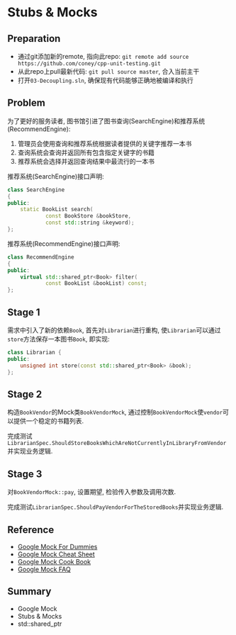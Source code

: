 Stubs & Mocks
===========
## Preparation
* 通过git添加新的remote, 指向此repo: `git remote add source https://github.com/coney/cpp-unit-testing.git`
* 从此repo上pull最新代码: `git pull source master`, 合入当前主干
* 打开`03-Decoupling.sln`, 确保现有代码能够正确地被编译和执行

## Problem
为了更好的服务读者, 图书馆引进了图书查询(SearchEngine)和推荐系统(RecommendEngine):

1. 管理员会使用查询和推荐系统根据读者提供的关键字推荐一本书
2. 查询系统会查询并返回所有包含指定关键字的书籍
3. 推荐系统会选择并返回查询结果中最流行的一本书

推荐系统(SearchEngine)接口声明:
``` c++
class SearchEngine
{
public:
    static BookList search(
			const BookStore &bookStore,
			const std::string &keyword);
};
```
推荐系统(RecommendEngine)接口声明:
``` c++
class RecommendEngine
{
public:
    virtual std::shared_ptr<Book> filter(
			const BookList &bookList) const;
};
```

## Stage 1
需求中引入了新的依赖`Book`, 首先对`Librarian`进行重构, 使`Librarian`可以通过`store`方法保存一本图书`Book`, 即实现:
``` c++
class Librarian {
public:
	unsigned int store(const std::shared_ptr<Book> &book);
};
```
## Stage 2
构造`BookVendor`的Mock类`BookVendorMock`, 通过控制`BookVendorMock`使`vendor`可以提供一个稳定的书籍列表.

完成测试`LibrarianSpec.ShouldStoreBooksWhichAreNotCurrentlyInLibraryFromVendor`并实现业务逻辑.

## Stage 3
对`BookVendorMock::pay`, 设置期望, 检验传入参数及调用次数.

完成测试`LibrarianSpec.ShouldPayVendorForTheStoredBooks`并实现业务逻辑.

## Reference
* [Google Mock For Dummies](https://code.google.com/p/googlemock/wiki/ForDummies)
* [Google Mock Cheat Sheet](https://code.google.com/p/googlemock/wiki/CheatSheet)
* [Google Mock Cook Book](https://code.google.com/p/googlemock/wiki/CookBook)
* [Google Mock FAQ](https://code.google.com/p/googlemock/wiki/FrequentlyAskedQuestions)

## Summary
* Google Mock
* Stubs & Mocks
* std::shared_ptr
